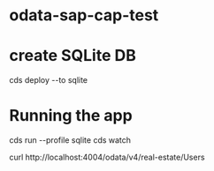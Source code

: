 # odata-sap-cap-test

# create SQLite DB 
cds deploy --to sqlite

# Running the app
cds run --profile sqlite
cds watch

curl http://localhost:4004/odata/v4/real-estate/Users
